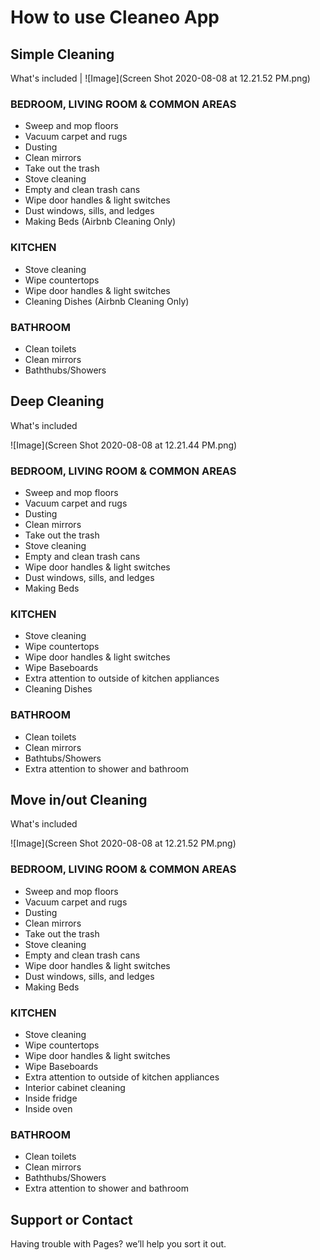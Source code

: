 # How to use Cleaneo App



## Simple Cleaning

What's included | ![Image](Screen Shot 2020-08-08 at 12.21.52 PM.png)

### BEDROOM, LIVING ROOM & COMMON AREAS
* Sweep and mop floors 
* Vacuum carpet and rugs 
* Dusting 
* Clean mirrors
* Take out the trash
* Stove cleaning
* Empty and clean trash cans
* Wipe door handles & light switches
* Dust windows, sills, and ledges
* Making Beds (Airbnb Cleaning Only)

### KITCHEN
* Stove cleaning
* Wipe countertops
* Wipe door handles & light switches
* Cleaning Dishes (Airbnb Cleaning Only)

### BATHROOM
* Clean toilets
* Clean mirrors
* Baththubs/Showers

## Deep Cleaning
What's included

![Image](Screen Shot 2020-08-08 at 12.21.44 PM.png)

### BEDROOM, LIVING ROOM & COMMON AREAS 
* Sweep and mop floors
* Vacuum carpet and rugs
* Dusting
* Clean mirrors
* Take out the trash
* Stove cleaning
* Empty and clean trash cans
* Wipe door handles & light switches
* Dust windows, sills, and ledges
* Making Beds 

### KITCHEN
* Stove cleaning
* Wipe countertops
* Wipe door handles & light switches
* Wipe Baseboards
* Extra attention to outside of kitchen appliances
* Cleaning Dishes 

### BATHROOM
* Clean toilets
* Clean mirrors
* Bathtubs/Showers
* Extra attention to shower and bathroom

## Move in/out Cleaning
What's included

![Image](Screen Shot 2020-08-08 at 12.21.52 PM.png)

### BEDROOM, LIVING ROOM & COMMON AREAS
* Sweep and mop floors
* Vacuum carpet and rugs
* Dusting
* Clean mirrors
* Take out the trash
* Stove cleaning
* Empty and clean trash cans
* Wipe door handles & light switches
* Dust windows, sills, and ledges
* Making Beds

### KITCHEN
* Stove cleaning
* Wipe countertops
* Wipe door handles & light switches
* Wipe Baseboards
* Extra attention to outside of kitchen appliances
* Interior cabinet cleaning
* Inside fridge
* Inside oven

### BATHROOM
* Clean toilets
* Clean mirrors
* Baththubs/Showers
* Extra attention to shower and bathroom





## Support or Contact

Having trouble with Pages?  we’ll help you sort it out.
